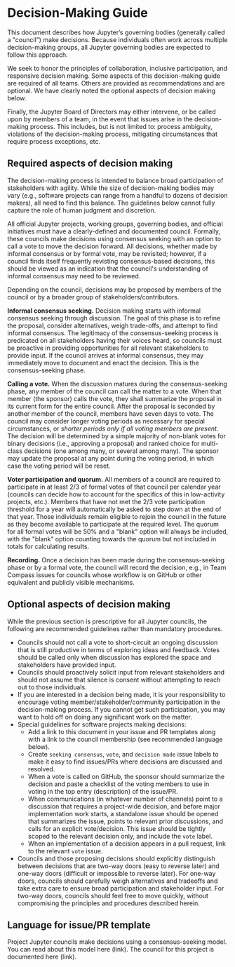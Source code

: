 # Decision-Making Guide

This document describes how Jupyter’s governing bodies (generally called a "council") make decisions. Because individuals often work across multiple decision-making groups, all Jupyter governing bodies are expected to follow this approach.

We seek to honor the principles of collaboration, inclusive participation, and responsive decision making. Some aspects of this decision-making guide are required of all teams. Others are provided as recommendations and are optional. We have clearly noted the optional aspects of decision making below.

Finally, the Jupyter Board of Directors may either intervene, or be called upon by members of a team, in the event that issues arise in the decision-making process. This includes, but is not limited to: process ambiguity, violations of the decision-making process, mitigating circumstances that require process exceptions, etc.

## Required aspects of decision making

The decision-making process is intended to balance broad participation of stakeholders with agility. While the size of decision-making bodies may vary (e.g., software projects can range from a handful to dozens of decision makers), all need to find this balance. The guidelines below cannot fully capture the role of human judgment and discretion.

All official Jupyter projects, working groups, governing bodies, and official initiatives must have a clearly-defined and documented council. Formally, these councils make decisions using consensus seeking with an option to call a vote to move the decision forward. All decisions, whether made by informal consensus or by formal vote, may be revisited; however, if a council finds itself frequently revisting consensus-based decisions, this should be viewed as an indication that the council's understanding of informal consensus may need to be reviewed.

Depending on the council, decisions may be proposed by members of the council or by a broader group of stakeholders/contributors.

**Informal consensus seeking.** Decision making starts with informal consensus seeking through discussion. The goal of this phase is to refine the proposal, consider alternatives, weigh trade-offs, and attempt to find informal consensus. The legitimacy of the consensus-seeking process is predicated on all stakeholders having their voices heard, so councils must be proactive in providing opportunities for all relevant stakeholders to provide input. If the council arrives at informal consensus, they may immediately move to document and enact the decision. This is the consensus-seeking phase.

**Calling a vote.** When the discussion matures during the consensus-seeking phase, any member of the council can call the matter to a vote. When that member (the sponsor) calls the vote, they shall summarize the proposal in its current form for the entire council. After the proposal is seconded by another member of the council, members have seven days to vote. The council may consider longer voting periods as necessary for special circumstances, or _shorter periods only if all voting members are present_. The decision will be determined by a simple majority of non-blank votes for binary decisions (i.e., approving a proposal) and ranked choice for multi-class decisions (one among many, or several among many). The sponsor may update the proposal at any point during the voting period, in which case the voting period will be reset.

**Voter participation and quorum.** All members of a council are required to participate in at least 2/3 of formal votes of that council per calendar year (councils can decide how to account for the specifics of this in low-activity projects, etc.). Members that have not met the 2/3 vote participation threshold for a year will automatically be asked to step down at the end of that year. Those individuals remain eligible to rejoin the council in the future as they become available to participate at the required level. The quorum for all formal votes will be 50% and a "blank" option will always be included, with the "blank" option counting towards the quorum but not included in totals for calculating results.

**Recording.** Once a decision has been made during the consensus-seeking phase or by a formal vote, the council will record the decision, e.g., in Team Compass issues for councils whose workflow is on GitHub or other equivalent and publicly visible mechanisms. 

## Optional aspects of decision making

While the previous section is prescriptive for all Jupyter councils, the following are recommended guidelines rather than mandatory procedures.

- Councils should not call a vote to short-circuit an ongoing discussion that is still productive in terms of exploring ideas and feedback. Votes should be called only when discussion has explored the space and stakeholders have provided input.
- Councils should proactively solicit input from relevant stakeholders and should not assume that silence is consent without attempting to reach out to those individuals.
- If you are interested in a decision being made, it is your responsibility to encourage voting member/stakeholder/community participation in the decision-making process. If you cannot get such participation, you may want to hold off on doing any significant work on the matter.
- Special guidelines for software projects making decisions:
  - Add a link to this document in your issue and PR templates along with a link to the council membership (see recommended language below).
  - Create `seeking consensus`, `vote`, and `decision made` issue labels to make it easy to find issues/PRs where decisions are discussed and resolved.
  - When a vote is called on GitHub, the sponsor should summarize the decision and paste a checklist of the voting members to use in voting in the top entry (description) of the issue/PR.
  - When communications (in whatever number of channels) point to a discussion that requires a project-wide decision, and before major implementation work starts, a standalone issue should be opened that summarizes the issue, points to relevant prior discussions, and calls for an explicit vote/decision. This issue should be tightly scoped to the relevant decision only, and include the `vote` label.
  - When an implementation of a decision appears in a pull request, link to the relevant `vote` issue.
- Councils and those proposing decisions should explicitly distinguish between decisions that are two-way doors (easy to reverse later) and one-way doors (difficult or impossible to reverse later). For one-way doors, councils should carefully weigh alternatives and tradeoffs and take extra care to ensure broad participation and stakeholder input. For two-way doors, councils should feel free to move quickly, without compromising the principles and procedures described herein.

## Language for issue/PR template

Project Jupyter councils make decisions using a consensus-seeking model. You can read about this model here (link). The council for this project is documented here (link).
